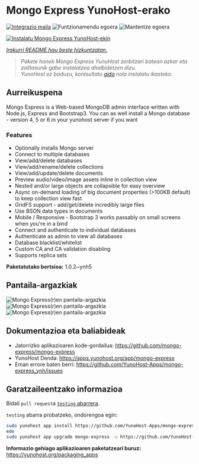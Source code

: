 <!--
Ohart ongi: README hau automatikoki sortu da <https://github.com/YunoHost/apps/tree/master/tools/readme_generator>ri esker
EZ editatu eskuz.
-->

# Mongo Express YunoHost-erako

[![Integrazio maila](https://dash.yunohost.org/integration/mongo-express.svg)](https://ci-apps.yunohost.org/ci/apps/mongo-express/) ![Funtzionamendu egoera](https://ci-apps.yunohost.org/ci/badges/mongo-express.status.svg) ![Mantentze egoera](https://ci-apps.yunohost.org/ci/badges/mongo-express.maintain.svg)

[![Instalatu Mongo Express YunoHost-ekin](https://install-app.yunohost.org/install-with-yunohost.svg)](https://install-app.yunohost.org/?app=mongo-express)

*[Irakurri README hau beste hizkuntzatan.](./ALL_README.md)*

> *Pakete honek Mongo Express YunoHost zerbitzari batean azkar eta zailtasunik gabe instalatzea ahalbidetzen dizu.*  
> *YunoHost ez baduzu, kontsultatu [gida](https://yunohost.org/install) nola instalatu ikasteko.*

## Aurreikuspena

Mongo Express is a Web-based MongoDB admin interface written with Node.js, Express and Bootstrap3.
You can as well install a Mongo database - version 4, 5 or 6 in your yunohost server if you want 

### Features
- Optionally installs Mongo server
- Connect to multiple databases
- View/add/delete databases
- View/add/rename/delete collections
- View/add/update/delete documents
- Preview audio/video/image assets inline in collection view
- Nested and/or large objects are collapsible for easy overview
- Async on-demand loading of big document properties (>100KB default) to keep collection view fast
- GridFS support - add/get/delete incredibly large files
- Use BSON data types in documents
- Mobile / Responsive - Bootstrap 3 works passably on small screens when you're in a bind
- Connect and authenticate to individual databases
- Authenticate as admin to view all databases
- Database blacklist/whitelist
- Custom CA and CA validation disabling
- Supports replica sets


**Paketatutako bertsioa:** 1.0.2~ynh5

## Pantaila-argazkiak

![Mongo Express(r)en pantaila-argazkia](./doc/screenshots/collection-view.png)
![Mongo Express(r)en pantaila-argazkia](./doc/screenshots/databases-view.png)
![Mongo Express(r)en pantaila-argazkia](./doc/screenshots/document-edit.png)

## Dokumentazioa eta baliabideak

- Jatorrizko aplikazioaren kode-gordailua: <https://github.com/mongo-express/mongo-express>
- YunoHost Denda: <https://apps.yunohost.org/app/mongo-express>
- Eman errore baten berri: <https://github.com/YunoHost-Apps/mongo-express_ynh/issues>

## Garatzaileentzako informazioa

Bidali `pull request`a [`testing` abarrera](https://github.com/YunoHost-Apps/mongo-express_ynh/tree/testing).

`testing` abarra probatzeko, ondorengoa egin:

```bash
sudo yunohost app install https://github.com/YunoHost-Apps/mongo-express_ynh/tree/testing --debug
edo
sudo yunohost app upgrade mongo-express -u https://github.com/YunoHost-Apps/mongo-express_ynh/tree/testing --debug
```

**Informazio gehiago aplikazioaren paketatzeari buruz:** <https://yunohost.org/packaging_apps>
